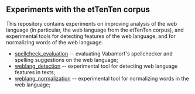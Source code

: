 ## Experiments with the etTenTen corpus

This repository contains experiments on improving analysis of the web language (in particular, the web language from the etTenTen corpus), and experimental tools for detecting features of the web language, and for normalizing words of the web language.

* [spellcheck_evaluation](spellcheck_evaluation) -- evaluating Vabamorf's spellchecker and spelling suggestions on the web language;
* [weblang_detection](weblang_detection) -- experimental tool for detecting web language features in texts;
* [weblang_normalization](weblang_normalization) -- experimental tool for normalizing words in the web language;
